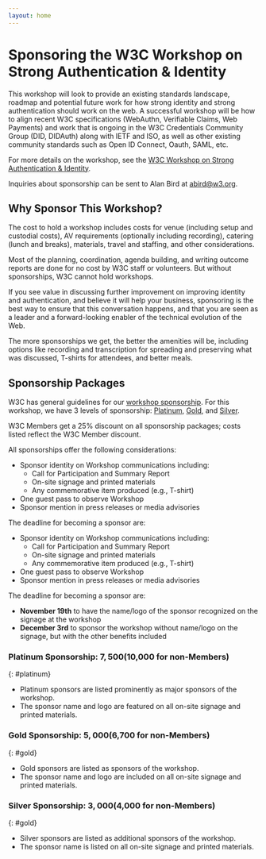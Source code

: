```yaml
---
layout: home
---
```


# Sponsoring the W3C Workshop on Strong Authentication & Identity

This workshop will look to provide an existing standards landscape, roadmap and potential future work for how strong identity and strong authentication should work on the web. A successful workshop will be how to align recent W3C specifications  (WebAuthn, Verifiable Claims, Web Payments) and work that is ongoing in the W3C Credentials Community Group (DID, DIDAuth) along with IETF and ISO, as well as other existing community standards such as Open ID Connect, Oauth, SAML, etc.

For more details on the workshop, see the [W3C Workshop on Strong Authentication & Identity](index.html).

Inquiries about sponsorship can be sent to Alan Bird at [abird@w3.org](mailto:abird@w3.org).

## Why Sponsor This Workshop?

The cost to hold a workshop includes costs for venue (including setup and custodial costs), AV requirements (optionally including recording), catering (lunch and breaks), materials, travel and staffing, and other considerations.

Most of the planning, coordination, agenda building, and writing outcome reports are done for no cost by W3C staff or volunteers. But without sponsorships, W3C cannot hold workshops.

If you see value in discussing further improvement on improving identity and authentication, and believe it will help your business, sponsoring is the best way to ensure that this conversation happens, and that you are seen as a leader and a forward-looking enabler of the technical evolution of the Web.

The more sponsorships we get, the better the amenities will be, including options like recording and transcription for spreading and preserving what was discussed, T-shirts for attendees, and better meals.

## Sponsorship Packages

W3C has general guidelines for our [workshop sponsorship](https://www.w3.org/Consortium/sponsor/events#workshop). For this workshop, we have 3 levels of sponsorship: [Platinum](#platinum), [Gold](#gold), and [Silver](#silver).

W3C Members get a 25% discount on all sponsorship packages; costs listed reflect the W3C Member discount.

All sponsorships offer the following considerations:

* Sponsor identity on Workshop communications including:
    * Call for Participation and Summary Report
    * On-site signage and printed materials
    * Any commemorative item produced (e.g., T-shirt)
* One guest pass to observe Workshop
* Sponsor mention in press releases or media advisories

The deadline for becoming a sponsor are:

* Sponsor identity on Workshop communications including:
    * Call for Participation and Summary Report
    * On-site signage and printed materials
    * Any commemorative item produced (e.g., T-shirt)
* One guest pass to observe Workshop
* Sponsor mention in press releases or media advisories

The deadline for becoming a sponsor are:

* <strong>November 19th</strong> to have the name/logo of the sponsor recognized on the signage at the workshop
* <strong>December 3rd</strong> to sponsor the workshop without name/logo on the signage, but with the other benefits included

### Platinum Sponsorship: $7,500 ($10,000 for non-Members)
{: #platinum}

* Platinum sponsors are listed prominently as major sponsors of the workshop.
* The sponsor name and logo are featured on all on-site signage and printed materials.

### Gold Sponsorship: $5,000 ($6,700 for non-Members)
{: #gold}

* Gold sponsors are listed as sponsors of the workshop.
* The sponsor name and logo are included on all on-site signage and printed materials.

### Silver Sponsorship: $3,000 ($4,000 for non-Members)
{: #gold}

* Silver sponsors are listed as additional sponsors of the workshop.
* The sponsor name is listed on all on-site signage and printed materials.
